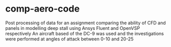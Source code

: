 # comp-aero-code
 
Post processing of data for an assignment comparing the ability of CFD and panels in modelling deep stall using Ansys Fluent and OpenVSP respectively
An aircraft based of the DC-9 was used and the investigations were performed at angles of attack between 0-10 and 20-25

